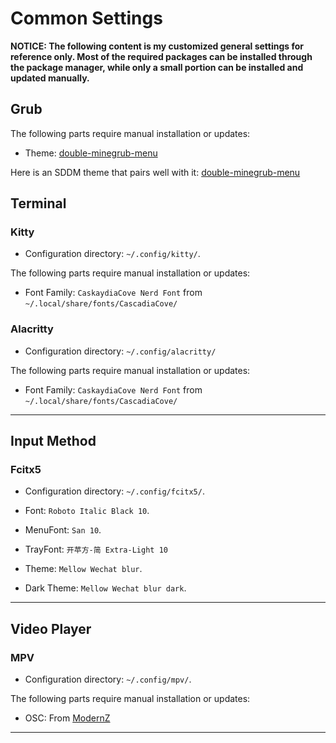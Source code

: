 # Common Settings

**NOTICE: The following content is my customized general settings for reference only. Most of the required packages can be installed through the package manager, while only a small portion can be installed and updated manually.**

## Grub

The following parts require manual installation or updates:

- Theme: [double-minegrub-menu](https://github.com/Lxtharia/double-minegrub-menu)

Here is an SDDM theme that pairs well with it: [double-minegrub-menu](https://github.com/Lxtharia/double-minegrub-menu)

## Terminal

### Kitty

- Configuration directory: `~/.config/kitty/`.

The following parts require manual installation or updates:

- Font Family: `CaskaydiaCove Nerd Font` from `~/.local/share/fonts/CascadiaCove/`

### Alacritty

- Configuration directory: `~/.config/alacritty/`

The following parts require manual installation or updates:

- Font Family: `CaskaydiaCove Nerd Font` from `~/.local/share/fonts/CascadiaCove/`

---

## Input Method

### Fcitx5

- Configuration directory: `~/.config/fcitx5/`.

- Font: `Roboto Italic Black 10`.
- MenuFont: `San 10`.
- TrayFont: `开苹方-简 Extra-Light 10`

- Theme: `Mellow Wechat blur`.
- Dark Theme: `Mellow Wechat blur dark`.

---

## Video Player

### MPV

- Configuration directory: `~/.config/mpv/`.

The following parts require manual installation or updates:

- OSC: From [ModernZ](https://github.com/Samillion/ModernZ)

---
